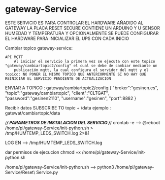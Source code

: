 # gateway-Service

ESTE SERVICIO ES PARA CONTROLAR EL HARDWARE AÑADIDO AL GATEWAY LA PLACA RESET SECURE CONTIENE UN ARDUINO Y U SENSOR HUMEDAD Y TEMPERATURA  Y OPCIONALMENTE SE PUEDE CONFIGURAR EL HARDWARE PARA INICIALIZAR EL UPS CON CADA INICIO

Cambiar topico gateway-service:

	API MQTT 
		Al iniciar el servicio la primera vez se ejecuta con este topico  "gateway/cambiartopic2/config" el cual se debe de cambiar mediante un 
		publicación mqtt, la cual configura el servidor del mqtt y el topico: NO PONER EL MISMO TOPICO QUE ANTERIORMENTE SI NO HAY QUE REINICIAR EL SERVICIO PENDIENTE DE ACTUALIZACION
		
ENVIAR A  TOPICO : gateway/cambiartopic2/config
{
	"broker":"gesinen.es",
	"topic":"gateway/cambiartopic",
	"client":"CLTGAT",
	"password":"gesinen2110",
	"username":"gesinen",
	"port":8882
}

Recibir datos 
SUBSCRIBE TO topic + /data 
	ejemplo : gatewat/cambiartopic/data


/***************************************************************************************/
PARAMETROS DE INSTALACION DEL SERVICIO
/***************************************************************************************/
crontab -e  --> @reboot  /home/pi/gateway-Service/init-python.sh > /tmp/HUMTEMP_LEDS_SWITCH.log 2>&1

LOG EN   --> /tmp/HUMTEMP_LEDS_SWITCH.log

dar permisos de ejecucion chmod +x /home/pi/gateway-Service/init-python.sh 

/home/pi/gateway-Service/init-python.sh  -->  python3 /home/pi/gateway-Service/Reset\ Service.py
